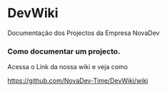 # DevWiki
Documentação dos Projectos da Empresa NovaDev

### Como documentar um projecto.

Acessa o Link da nossa wiki e veja como 

https://github.com/NovaDev-Time/DevWiki/wiki
